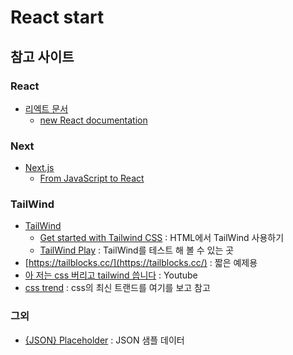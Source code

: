 #  React start

## 참고 사이트
### React
* [리엑트 문서](https://ko.reactjs.org/docs/getting-started.html)
  * [new React documentation](https://react.dev/learn)

### Next
* [Next.js](https://nextjs.org/)
    * [From JavaScript to React](https://nextjs.org/learn/foundations/from-javascript-to-react)


### TailWind
* [TailWind](https://tailwindcss.com/) 
    * [Get started with Tailwind CSS](https://tailwindcss.com/docs/installation/play-cdn) : HTML에서 TailWind 사용하기
    * [TailWind Play](https://play.tailwindcss.com/) : TailWind를 테스트 해 볼 수 있는 곳
* [https://tailblocks.cc/](https://tailblocks.cc/) : 짧은 예제용
* [아 저는 css 버리고 tailwind 씁니다](https://www.youtube.com/watch?v=--D4WMPEIZI) : Youtube
* [css trend](https://2022.stateofcss.com/ko-KR/css-frameworks/) : css의 최신 트랜드를 여기를 보고 참고

### 그외
* [{JSON} Placeholder](https://jsonplaceholder.typicode.com/) : JSON 샘플 데이터
